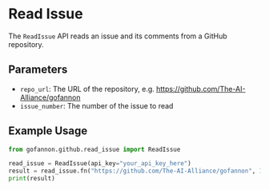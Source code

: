 # Read Issue

The `ReadIssue` API reads an issue and its comments from a GitHub repository.

## Parameters
* `repo_url`: The URL of the repository, e.g. https://github.com/The-AI-Alliance/gofannon
* `issue_number`: The number of the issue to read

## Example Usage

```python  
from gofannon.github.read_issue import ReadIssue

read_issue = ReadIssue(api_key="your_api_key_here")
result = read_issue.fn("https://github.com/The-AI-Alliance/gofannon", 123)
print(result)  
```